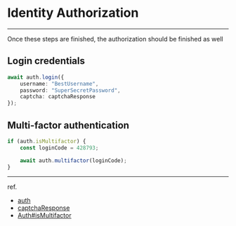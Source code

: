 # Identity Authorization

---

Once these steps are finished, the authorization should be finished as well

## Login credentials

```typescript
await auth.login({
    username: "BestUsername",
    password: "SuperSecretPassword",
    captcha: captchaResponse
});
```

## Multi-factor authentication

```typescript
if (auth.isMultifactor) {
    const loginCode = 428793;

    await auth.multifactor(loginCode);
}
```

---

ref.

- [auth](../client.md#constructor)
- [captchaResponse](./captcha.md)
- [Auth#isMultifactor](https://valapi.github.io/docs/classes/auth.AuthInstance.html#isMultifactor)